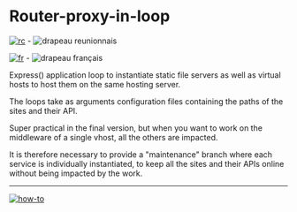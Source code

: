 # Router-proxy-in-loop
[![rc](https://img.shields.io/badge/lang-rc-6dd2b4)](https://github.com/DevonTheFloor/router-proxy/blob/main/README.rc.md) - ![drapeau reunionnais](https://thierry-go-dev.fr/my-illu/img/drapeau/flag-rc.png)

[![fr](https://img.shields.io/badge/lang-fr-blue)](https://github.com/DevonTheFloor/router-proxy/blob/main/README.md) - ![drapeau français](https://thierry-go-dev.fr/my-illu/img/drapeau/flag-fr.png)

Express() application loop to instantiate static file servers as well as virtual hosts to host them on the same hosting server.

The loops take as arguments configuration files containing the paths of the sites and their API.

Super practical in the final version, but when you want to work on the middleware of a single vhost, all the others are impacted.

It is therefore necessary to provide a "maintenance" branch where each service is individually instantiated, to keep all the sites and their APIs online without being impacted by the work.

---
[![how-to](https://img.shields.io/badge/how--to-use-blue.svg)](https://github.com/jonatasemidio/multilanguage-readme-pattern/blob/master/STEPS.md)

